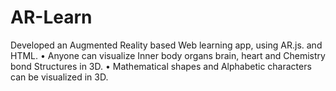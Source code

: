 # AR-Learn
Developed an Augmented Reality based Web learning app, using AR.js. and HTML. • Anyone can visualize Inner body organs brain, heart and Chemistry bond Structures in 3D. • Mathematical shapes and Alphabetic characters can be visualized in 3D.
